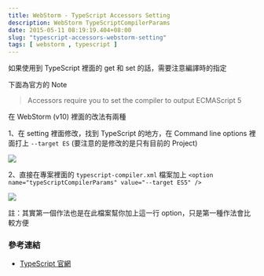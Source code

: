 ```yaml
---
title: WebStorm - TypeScript Accessors Setting
description: WebStorm TypeScriptCompilerParams
date: 2015-05-11 08:19:19.404+08:00
slug: "typescript-accessors-webstorm-setting"
tags: [ webstorm , typescript ]
---
```


如果使用到 TypeScript 裡面的 get 和 set 的話，需要注意編譯時的指定

下面為官方的 Note

> Accessors require you to set the compiler to output ECMAScript 5

在 WebStorm (v10) 裡面的改法有兩種

1、在 setting 裡面修改，找到 TypeScript 的地方，在 Command line options 裡面打上 `--target ES`
(要注意的是修改的是只有目前的 Project)

![](/images/404.webp)

2、直接在專案裡面的 `typescript-compiler.xml` 檔案加上 `<option name="typeScriptCompilerParams" value="--target ES5" />`

![](/images/404.webp)

註：其實第一個作法也是在此檔案幫你加上這一行 option，只是第一種作法會比較方便

### 參考連結

- [TypeScript 官網](http://www.typescriptlang.org/Handbook#classes-accessors)